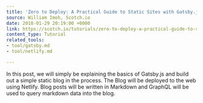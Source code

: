 ```yaml
---
title: 'Zero to Deploy: A Practical Guide to Static Sites with Gatsby.js'
source: William Imoh, Scotch.io
date: 2018-01-29 20:19:00 +0000
link: https://scotch.io/tutorials/zero-to-deploy-a-practical-guide-to-static-sites-with-gatsbyjs?utm_content=bufferf8d01&utm_medium=social&utm_source=twitter.com&utm_campaign=buffer
content_type: Tutorial
related_tools:
- tool/gatsby.md
- tool/netlify.md

---
```

In this post, we will simply be explaining the basics of Gatsby.js and build out a simple static blog in the process. The Blog will be deployed to the web using Netlify. Blog posts will be written in Markdown and GraphQL will be used to query markdown data into the blog. 





